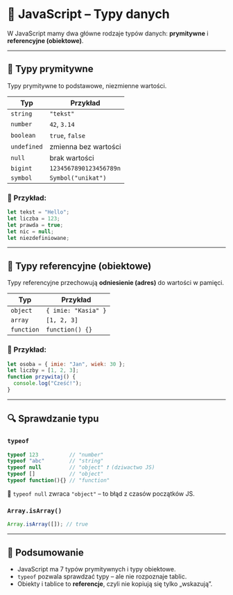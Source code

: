 # 🧩 JavaScript – Typy danych

W JavaScript mamy dwa główne rodzaje typów danych: **prymitywne** i **referencyjne (obiektowe)**.

---

## 🔹 Typy prymitywne

Typy prymitywne to podstawowe, niezmienne wartości.

| Typ        | Przykład             |
|------------|----------------------|
| `string`   | `"tekst"`            |
| `number`   | `42`, `3.14`         |
| `boolean`  | `true`, `false`      |
| `undefined`| zmienna bez wartości |
| `null`     | brak wartości        |
| `bigint`   | `1234567890123456789n` |
| `symbol`   | `Symbol("unikat")`   |

### 📄 Przykład:

```js
let tekst = "Hello";
let liczba = 123;
let prawda = true;
let nic = null;
let niezdefiniowane;
```

---

## 🔹 Typy referencyjne (obiektowe)

Typy referencyjne przechowują **odniesienie (adres)** do wartości w pamięci.

| Typ        | Przykład             |
|------------|----------------------|
| `object`   | `{ imie: "Kasia" }`  |
| `array`    | `[1, 2, 3]`          |
| `function` | `function() {}`     |

### 📄 Przykład:

```js
let osoba = { imie: "Jan", wiek: 30 };
let liczby = [1, 2, 3];
function przywitaj() {
  console.log("Cześć!");
}
```

---

## 🔍 Sprawdzanie typu

### `typeof`

```js
typeof 123          // "number"
typeof "abc"        // "string"
typeof null         // "object" ❗ (dziwactwo JS)
typeof []           // "object"
typeof function(){} // "function"
```

📌 `typeof null` zwraca `"object"` – to błąd z czasów początków JS.

### `Array.isArray()`

```js
Array.isArray([]); // true
```

---

## 🧠 Podsumowanie

- JavaScript ma 7 typów prymitywnych i typy obiektowe.
- `typeof` pozwala sprawdzać typy – ale nie rozpoznaje tablic.
- Obiekty i tablice to **referencje**, czyli nie kopiują się tylko „wskazują”.

